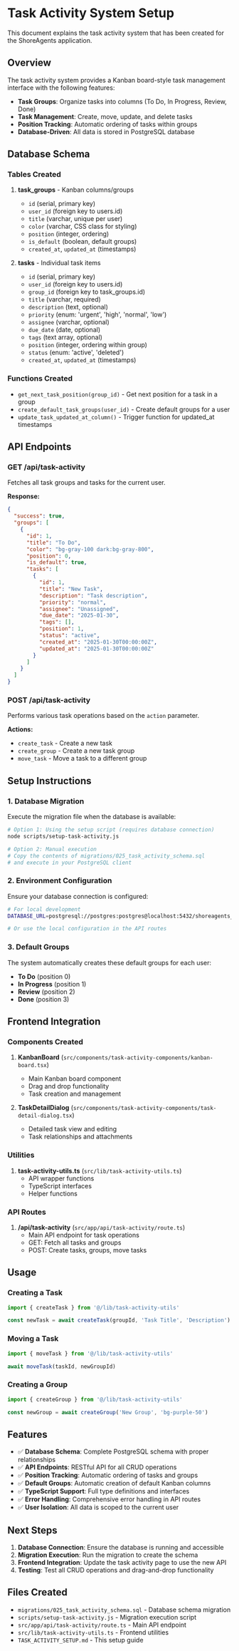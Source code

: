 # Task Activity System Setup

This document explains the task activity system that has been created for the ShoreAgents application.

## Overview

The task activity system provides a Kanban board-style task management interface with the following features:

- **Task Groups**: Organize tasks into columns (To Do, In Progress, Review, Done)
- **Task Management**: Create, move, update, and delete tasks
- **Position Tracking**: Automatic ordering of tasks within groups
- **Database-Driven**: All data is stored in PostgreSQL database

## Database Schema

### Tables Created

1. **task_groups** - Kanban columns/groups
   - `id` (serial, primary key)
   - `user_id` (foreign key to users.id)
   - `title` (varchar, unique per user)
   - `color` (varchar, CSS class for styling)
   - `position` (integer, ordering)
   - `is_default` (boolean, default groups)
   - `created_at`, `updated_at` (timestamps)

2. **tasks** - Individual task items
   - `id` (serial, primary key)
   - `user_id` (foreign key to users.id)
   - `group_id` (foreign key to task_groups.id)
   - `title` (varchar, required)
   - `description` (text, optional)
   - `priority` (enum: 'urgent', 'high', 'normal', 'low')
   - `assignee` (varchar, optional)
   - `due_date` (date, optional)
   - `tags` (text array, optional)
   - `position` (integer, ordering within group)
   - `status` (enum: 'active', 'deleted')
   - `created_at`, `updated_at` (timestamps)

### Functions Created

- `get_next_task_position(group_id)` - Get next position for a task in a group
- `create_default_task_groups(user_id)` - Create default groups for a user
- `update_task_updated_at_column()` - Trigger function for updated_at timestamps

## API Endpoints

### GET /api/task-activity
Fetches all task groups and tasks for the current user.

**Response:**
```json
{
  "success": true,
  "groups": [
    {
      "id": 1,
      "title": "To Do",
      "color": "bg-gray-100 dark:bg-gray-800",
      "position": 0,
      "is_default": true,
      "tasks": [
        {
          "id": 1,
          "title": "New Task",
          "description": "Task description",
          "priority": "normal",
          "assignee": "Unassigned",
          "due_date": "2025-01-30",
          "tags": [],
          "position": 1,
          "status": "active",
          "created_at": "2025-01-30T00:00:00Z",
          "updated_at": "2025-01-30T00:00:00Z"
        }
      ]
    }
  ]
}
```

### POST /api/task-activity
Performs various task operations based on the `action` parameter.

**Actions:**
- `create_task` - Create a new task
- `create_group` - Create a new task group
- `move_task` - Move a task to a different group

## Setup Instructions

### 1. Database Migration

Execute the migration file when the database is available:

```bash
# Option 1: Using the setup script (requires database connection)
node scripts/setup-task-activity.js

# Option 2: Manual execution
# Copy the contents of migrations/025_task_activity_schema.sql
# and execute in your PostgreSQL client
```

### 2. Environment Configuration

Ensure your database connection is configured:

```bash
# For local development
DATABASE_URL=postgresql://postgres:postgres@localhost:5432/shoreagents_users

# Or use the local configuration in the API routes
```

### 3. Default Groups

The system automatically creates these default groups for each user:
- **To Do** (position 0)
- **In Progress** (position 1)
- **Review** (position 2)
- **Done** (position 3)

## Frontend Integration

### Components Created

1. **KanbanBoard** (`src/components/task-activity-components/kanban-board.tsx`)
   - Main Kanban board component
   - Drag and drop functionality
   - Task creation and management

2. **TaskDetailDialog** (`src/components/task-activity-components/task-detail-dialog.tsx`)
   - Detailed task view and editing
   - Task relationships and attachments

### Utilities

1. **task-activity-utils.ts** (`src/lib/task-activity-utils.ts`)
   - API wrapper functions
   - TypeScript interfaces
   - Helper functions

### API Routes

1. **/api/task-activity** (`src/app/api/task-activity/route.ts`)
   - Main API endpoint for task operations
   - GET: Fetch all tasks and groups
   - POST: Create tasks, groups, move tasks

## Usage

### Creating a Task
```typescript
import { createTask } from '@/lib/task-activity-utils'

const newTask = await createTask(groupId, 'Task Title', 'Description')
```

### Moving a Task
```typescript
import { moveTask } from '@/lib/task-activity-utils'

await moveTask(taskId, newGroupId)
```

### Creating a Group
```typescript
import { createGroup } from '@/lib/task-activity-utils'

const newGroup = await createGroup('New Group', 'bg-purple-50')
```

## Features

- ✅ **Database Schema**: Complete PostgreSQL schema with proper relationships
- ✅ **API Endpoints**: RESTful API for all CRUD operations
- ✅ **Position Tracking**: Automatic ordering of tasks and groups
- ✅ **Default Groups**: Automatic creation of default Kanban columns
- ✅ **TypeScript Support**: Full type definitions and interfaces
- ✅ **Error Handling**: Comprehensive error handling in API routes
- ✅ **User Isolation**: All data is scoped to the current user

## Next Steps

1. **Database Connection**: Ensure the database is running and accessible
2. **Migration Execution**: Run the migration to create the schema
3. **Frontend Integration**: Update the task activity page to use the new API
4. **Testing**: Test all CRUD operations and drag-and-drop functionality

## Files Created

- `migrations/025_task_activity_schema.sql` - Database schema migration
- `scripts/setup-task-activity.js` - Migration execution script
- `src/app/api/task-activity/route.ts` - Main API endpoint
- `src/lib/task-activity-utils.ts` - Frontend utilities
- `TASK_ACTIVITY_SETUP.md` - This setup guide 